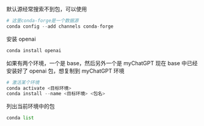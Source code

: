 
默认源经常搜索不到包，可以使用

```python
# 这里conda-forge是一个数据源
conda config --add channels conda-forge
```

安装 openai

```python
conda install openai
```

如果有两个环境，一个是 base，然后另外一个是 myChatGPT
现在 base 中已经安装好了 openai 包，想复制到 myChatGPT 环境

```python
# 激活某个环境
conda activate <目标环境> 
conda install --name <目标环境> <包名>
```

列出当前环境中的包

```python
conda list
```